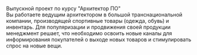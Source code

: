 Выпускной проект по курсу "Архитектор ПО"  
Вы работаете ведущим архитектором в большой транснациональной компании, производящей спортивные товары (одежда, обувь) и инвентарь. Для популяризации и продвижения своей продукции менеджмент решает, что необходимо освоить новые каналы для информирования покупателей о выходе новых товаров и стимулировать спрос на новые вещи. 
